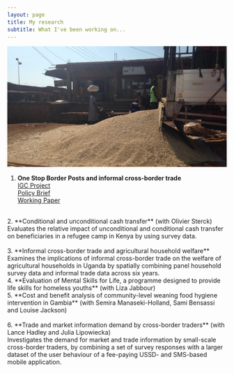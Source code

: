 ```yaml
---
layout: page
title: My research
subtitle: What I've been working on...
---
```


![truck](/img/grains_truck_2.jpg)

1. **One Stop Border Posts and informal cross-border trade**<br/>
      [IGC Project](https://www.theigc.org/project/trade-facilitation-and-informal-cross-border-trade/) <br/>
      [Policy Brief](https://www.theigc.org/wp-content/uploads/2020/01/Siu-2019-policy-brief.pdf) <br/>
      [Working Paper](https://www.theigc.org/wp-content/uploads/2019/07/Siu-2019-Working-paper.pdf) <br/>
<br/>
2. **Conditional and unconditional cash transfer** (with Olivier Sterck) <br/>
Evaluates the relative impact of unconditional and conditional cash transfer on beneficiaries in a refugee camp in     Kenya by using survey data. <br/>
<br/>
3. **Informal cross-border trade and agricultural household welfare** <br/>
Examines the implications of informal cross-border trade on the welfare of agricultural households in Uganda by spatially
combining panel household survey data and informal trade data across six years.
<br/>
4. **Evaluation of Mental Skills for Life, a programme designed to provide life skills for homeless youths** (with Liza Jabbour)<br/>
5. **Cost and benefit analysis of community-level weaning food hygiene intervention in Gambia** (with Semira Manaseki-Holland, Sami Bensassi and Louise Jackson) <br/>
<br/>
6. **Trade and market information demand by cross-border traders** (with Lance Hadley and Julia Lipowiecka)<br/>
Investigates the demand for market and trade information by small-scale cross-border traders, by combining a set of survey
responses with a larger dataset of the user behaviour of a fee-paying USSD- and SMS-based mobile application.

